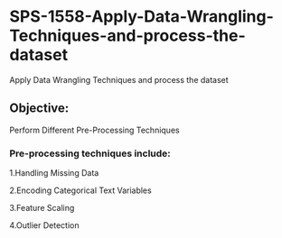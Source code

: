 # SPS-1558-Apply-Data-Wrangling-Techniques-and-process-the-dataset
Apply Data Wrangling Techniques and process the dataset

## Objective: 

Perform Different Pre-Processing Techniques

### Pre-processing techniques include:

1.Handling Missing Data

2.Encoding Categorical Text Variables

3.Feature Scaling

4.Outlier Detection
